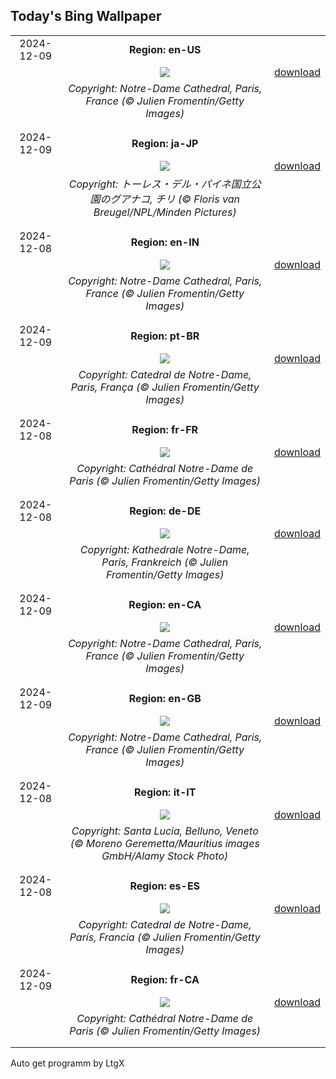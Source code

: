 ## Today's Bing Wallpaper
|      |      |      |
| :----: | :----: | :----: |
|2024-12-09|**Region: en-US**||
||![](https://www.bing.com/th?id=OHR.ReopeningNotreDame_EN-US8084146311_UHD.jpg&pid=hp&w=1152&h=648&rs=1&c=4)| [download](https://www.bing.com/th?id=OHR.ReopeningNotreDame_EN-US8084146311_UHD.jpg)|
||*Copyright: Notre-Dame Cathedral, Paris, France (© Julien Fromentin/Getty Images)*
||
|||
|2024-12-09|**Region: ja-JP**||
||![](https://www.bing.com/th?id=OHR.GuanacosChile_JA-JP8670867516_UHD.jpg&pid=hp&w=1152&h=648&rs=1&c=4)| [download](https://www.bing.com/th?id=OHR.GuanacosChile_JA-JP8670867516_UHD.jpg)|
||*Copyright: トーレス・デル・パイネ国立公園のグアナコ, チリ (© Floris van Breugel/NPL/Minden Pictures)*
||
|||
|2024-12-08|**Region: en-IN**||
||![](https://www.bing.com/th?id=OHR.ReopeningNotreDame_EN-IN2799650925_UHD.jpg&pid=hp&w=1152&h=648&rs=1&c=4)| [download](https://www.bing.com/th?id=OHR.ReopeningNotreDame_EN-IN2799650925_UHD.jpg)|
||*Copyright: Notre-Dame Cathedral, Paris, France (© Julien Fromentin/Getty Images)*
||
|||
|2024-12-09|**Region: pt-BR**||
||![](https://www.bing.com/th?id=OHR.ReopeningNotreDame_PT-BR1092688639_UHD.jpg&pid=hp&w=1152&h=648&rs=1&c=4)| [download](https://www.bing.com/th?id=OHR.ReopeningNotreDame_PT-BR1092688639_UHD.jpg)|
||*Copyright: Catedral de Notre-Dame, Paris, França (© Julien Fromentin/Getty Images)*
||
|||
|2024-12-08|**Region: fr-FR**||
||![](https://www.bing.com/th?id=OHR.ReopeningNotreDame_FR-FR5165801809_UHD.jpg&pid=hp&w=1152&h=648&rs=1&c=4)| [download](https://www.bing.com/th?id=OHR.ReopeningNotreDame_FR-FR5165801809_UHD.jpg)|
||*Copyright: Cathédral Notre-Dame de Paris (© Julien Fromentin/Getty Images)*
||
|||
|2024-12-08|**Region: de-DE**||
||![](https://www.bing.com/th?id=OHR.ReopeningNotreDame_DE-DE4961652428_UHD.jpg&pid=hp&w=1152&h=648&rs=1&c=4)| [download](https://www.bing.com/th?id=OHR.ReopeningNotreDame_DE-DE4961652428_UHD.jpg)|
||*Copyright: Kathedrale Notre-Dame, Paris, Frankreich (© Julien Fromentin/Getty Images)*
||
|||
|2024-12-09|**Region: en-CA**||
||![](https://www.bing.com/th?id=OHR.ReopeningNotreDame_EN-CA2618542485_UHD.jpg&pid=hp&w=1152&h=648&rs=1&c=4)| [download](https://www.bing.com/th?id=OHR.ReopeningNotreDame_EN-CA2618542485_UHD.jpg)|
||*Copyright: Notre-Dame Cathedral, Paris, France (© Julien Fromentin/Getty Images)*
||
|||
|2024-12-09|**Region: en-GB**||
||![](https://www.bing.com/th?id=OHR.ReopeningNotreDame_EN-GB4181670261_UHD.jpg&pid=hp&w=1152&h=648&rs=1&c=4)| [download](https://www.bing.com/th?id=OHR.ReopeningNotreDame_EN-GB4181670261_UHD.jpg)|
||*Copyright: Notre-Dame Cathedral, Paris, France (© Julien Fromentin/Getty Images)*
||
|||
|2024-12-08|**Region: it-IT**||
||![](https://www.bing.com/th?id=OHR.PonteDeellImmacolata_IT-IT7974246156_UHD.jpg&pid=hp&w=1152&h=648&rs=1&c=4)| [download](https://www.bing.com/th?id=OHR.PonteDeellImmacolata_IT-IT7974246156_UHD.jpg)|
||*Copyright: Santa Lucia, Belluno, Veneto (© Moreno Geremetta/Mauritius images GmbH/Alamy Stock Photo)*
||
|||
|2024-12-08|**Region: es-ES**||
||![](https://www.bing.com/th?id=OHR.ReopeningNotreDame_ES-ES6883823963_UHD.jpg&pid=hp&w=1152&h=648&rs=1&c=4)| [download](https://www.bing.com/th?id=OHR.ReopeningNotreDame_ES-ES6883823963_UHD.jpg)|
||*Copyright: Catedral de Notre-Dame, París, Francia (© Julien Fromentin/Getty Images)*
||
|||
|2024-12-09|**Region: fr-CA**||
||![](https://www.bing.com/th?id=OHR.ReopeningNotreDame_FR-CA5489836690_UHD.jpg&pid=hp&w=1152&h=648&rs=1&c=4)| [download](https://www.bing.com/th?id=OHR.ReopeningNotreDame_FR-CA5489836690_UHD.jpg)|
||*Copyright: Cathédral Notre-Dame de Paris (© Julien Fromentin/Getty Images)*
||
|||

Auto get programm by LtgX
